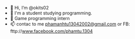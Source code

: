 - 👋 Hi, I’m @okits02
- 👀 I'm a student studying  programming.
- 🌱 Game programming intern 
- 📫 contac to me phamanhtu13042002@gmail.com or FB: fttp://www.facebook.com/phamtu.1304 

<!---
okits02/okits02 is a ✨ special ✨ repository because its `README.md` (this file) appears on your GitHub profile.
You can click the Preview link to take a look at your changes.
--->
